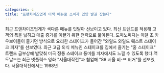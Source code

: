 ```yaml
---
categories: c
title: "프랜차이즈업계 이색 메뉴로 소비자 입맛 발길 잡는다"
---
```

최근 프랜차이즈업계가 색다른 메뉴를 잇달아 선보이고 있다. 최신 트렌드를 적용해 고객의 폭을 넓히고 매출 증가를 이끌기 위한 전략으로 풀이된다. 도미노피자는 이달 초 카우보이들이 즐기던 방식으로 요리한 스테이크가 들어간 "와일드 와일드 웨스트 스테이크 피자"를 선보였다. 최근 고급 외식 메뉴인 스테이크를 집에서 즐기는 "홈 스테이크" 트렌드 급부상에 발맞춰 미국 정통 스테이크 풍미를 피자에서도 느낄 수 있도록 했다.맥도날드는 최근 넷플릭스 영화 "서울대작전"과 협업해 "88 서울 비-프 버거"를 선보였다. 서울대작전에서는 1988년